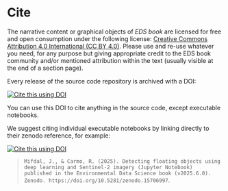 
# Cite
The narrative content or graphical objects of _EDS book_ are licensed for free and open consumption under the following license: [Creative Commons Attribution 4.0 International (CC BY 4.0)](https://creativecommons.org/licenses/by/4.0/). 
Please use and re-use whatever you need, for any purpose but giving appropriate credit to the EDS book community and/or mentioned attribution within the text (usually visible at the end of a section page).

Every release of the source code repository is archived with a DOI:

[![Cite this using DOI](https://zenodo.org/badge/374708612.svg)](https://doi.org/10.5281/zenodo.5918931)

You can use this DOI to cite anything in the source code, except executable notebooks.

We suggest citing individual executable notebooks by linking directly to their zenodo reference, for example:

[![Cite this using DOI](https://zenodo.org/badge/493600192.svg)](https://doi.org/10.5281/zenodo.8308843)

> `Mifdal, J., & Carmo, R. (2025). Detecting floating objects using deep learning and Sentinel-2 imagery (Jupyter Notebook) published in the Environmental Data Science book (v2025.6.0). Zenodo. https://doi.org/10.5281/zenodo.15706997`.